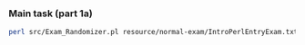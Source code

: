 ### Main task (part 1a)

```bash
perl src/Exam_Randomizer.pl resource/normal-exam/IntroPerlEntryExam.txt
```
